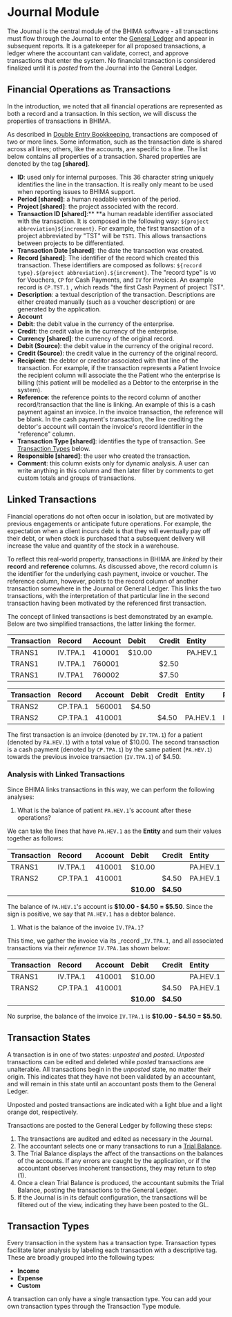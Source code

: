 # Journal Module

The Journal is the central module of the BHIMA software - all transactions must flow through the Journal to enter the [General Ledger](/general-ledger.md) and appear in subsequent reports.  It is a gatekeeper for all proposed transactions, a ledger where the accountant can validate, correct, and approve transactions that enter the system.  No financial transaction is considered finalized until it is _posted_ from the Journal into the General Ledger.

## Financial Operations as Transactions

In the introduction, we noted that all financial operations are represented as both a record and a transaction.  In this section, we will discuss the properties of transactions in BHIMA.

As described in [Double Entry Bookkeeping](/finance-modules/overview.md#double-entry-bookkeeping), transactions are composed of two or more lines.  Some information, such as the transaction date is shared across all lines; others, like the accounts, are specific to a line.  The list below contains all properties of a transaction.  Shared properties are denoted by the tag **\[shared\]**.

* **ID**: used only for internal purposes.  This 36 character string uniquely identifies the line in the transaction.  It is really only meant to be used when reporting issues to BHIMA support.
* **Period \[shared\]**: a human readable version of the period.
* **Project \[shared\]**: the project associated with the record.
* **Transaction ID \[shared\]**:** **a human readable identifier associated with the transaction.  It is composed in the following way: `${project abbreviation}${increment}`.  For example, the first transaction of a project abbreviated by "TST" will be `TST1`.  This allows transactions between projects to be differentiated.
* **Transaction Date \[shared\]**: the date the transaction was created.
* **Record \[shared\]**: The identifier of the record which created this transaction.  These identifiers are composed as follows: `${record type}.${project abbreviation}.${increment}`.  The "record type" is `VO` for Vouchers, `CP` for Cash Payments, and `IV` for invoices.  An example record is `CP.TST.1` , which reads "the first Cash Payment of project TST".
* **Description**: a textual description of the transaction.  Descriptions are either created manually \(such as a voucher description\) or are generated by the application.
* **Account**
* **Debit**: the debit value in the currency of the enterprise.
* **Credit**: the credit value in the currency of the enterprise.
* **Currency \[shared\]**: the currency of the original record.
* **Debit \(Source\)**: the debit value in the currency of the original record.
* **Credit \(Source\)**: the credit value in the currency of the original record.
* **Recipient**: the debtor or creditor associated with that line of the transaction.  For example, if the transaction represents a Patient Invoice the recipient column will associate the the Patient who the enterprise is billing \(this patient will be modelled as a Debtor to the enterprise in the system\). 
* **Reference**: the reference points to the record column of another record/transaction that the line is linking.  An example of this is a cash payment against an invoice.  In the invoice transaction, the reference will be blank.  In the cash payment's transaction,  the line crediting the debtor's account will contain the invoice's record identifier in the "reference" column.
* **Transaction Type \[shared\]**: identifies the type of transaction.  See [Transaction Types](#transaction-types) below.
* **Responsible \[shared\]**: the user who created the transaction.
* **Comment**: this column exists only for dynamic analysis.  A user can write anything in this column and then later filter by comments to get custom totals and groups of transactions.

## Linked Transactions

Financial operations do not often occur in isolation, but are motivated by previous engagements or anticipate future operations.  For example, the expectation when a client incurs debt is that they will eventually pay off their debt, or when stock is purchased that a subsequent delivery will increase the value and quantity of the stock in a warehouse.

To reflect this real-world property, transactions in BHIMA are _linked_ by their **record** and **reference** columns.  As discussed above, the record column is the identifier for the underlying cash payment, invoice or voucher.  The reference column, however, points to the record column of another transaction somewhere in the Journal or General Ledger.  This links the two transactions, with the interpretation of that particular line in the second transaction having been motivated by the referenced first transaction.

The concept of linked transactions is best demonstrated by an example.  Below are two simplified transactions, the latter linking the former.

| **Transaction** | Record | **Account** | Debit | Credit | Entity | Reference |
| :--- | :--- | :--- | :--- | :--- | :--- | :--- |
| TRANS1 | IV.TPA.1 | 410001 | $10.00 |  | PA.HEV.1 |  |
| TRANS1 | IV.TPA.1 | 760001 |  | $2.50 |  |  |
| TRANS1 | IV.TPA1 | 760002 |  | $7.50 |  |  |

| **Transaction** | Record | **Account** | Debit | Credit | Entity | Reference |
| :--- | :--- | :--- | :--- | :--- | :--- | :--- |
| TRANS2 | CP.TPA.1 | 560001 | $4.50 |  |  |  |
| TRANS2 | CP.TPA.1 | 410001 |  | $4.50 | PA.HEV.1 | IV.TPA.1 |

The first transaction is an invoice \(denoted by `IV.TPA.1`\) for a patient \(denoted by `PA.HEV.1`\) with a total value of $10.00.  The second transaction is a cash payment \(denoted by `CP.TPA.1`\) by the same patient \(`PA.HEV.1`\) towards the previous invoice transaction \(`IV.TPA.1`\) of $4.50.

### Analysis with Linked Transactions

Since BHIMA links transactions in this way, we can perform the following analyses:

1. What is the balance of patient `PA.HEV.1`'s account after these operations?

We can take the lines that have `PA.HEV.1` as the **Entity** and sum their values together as follows:

| Transaction | Record | **Account** | Debit | Credit | Entity | Reference |
| :--- | :--- | :--- | :--- | :--- | :--- | :--- |
| TRANS1 | IV.TPA.1 | 410001 | $10.00 |  | PA.HEV.1 |  |
| TRANS2 | CP.TPA.1 | 410001 |  | $4.50 | PA.HEV.1 | IV.TPA.1 |
|  |  |  | **$10.00** | **$4.50** |  | - |

The balance of `PA.HEV.1`'s account is **$10.00 - $4.50** **= $5.50**.  Since the sign is positive, we say that `PA.HEV.1` has a debtor balance.

1. What is the balance of the invoice `IV.TPA.1`?  

This time, we gather the invoice via its _record _`IV.TPA.1`, and all associated transactions via their _reference_ `IV.TPA.1`as shown below:

| Transaction | Record | **Account** | Debit | Credit | Entity | Reference |
| :--- | :--- | :--- | :--- | :--- | :--- | :--- |
| TRANS1 | IV.TPA.1 | 410001 | $10.00 |  | PA.HEV.1 |  |
| TRANS2 | CP.TPA.1 | 410001 |  | $4.50 | PA.HEV.1 | IV.TPA.1 |
|  |  |  | **$10.00** | **$4.50** |  | - |

No surprise, the balance of the invoice `IV.TPA.1` is **$10.00 - $4.50 = $5.50**.

## Transaction States

A transaction is in one of two states: _unposted_ and _posted_.  _Unposted_ transactions can be edited and deleted while _posted_ transactions are unalterable.  All transactions begin in the _unposted_ state, no matter their origin.  This indicates that they have not been validated by an accountant, and will remain in this state until an accountant posts them to the General Ledger.

Unposted and posted transactions are indicated with a light blue and a light orange dot, respectively.

Transactions are posted to the General Ledger by following these steps:

1. The transactions are audited and edited as necessary in the Journal.
2. The accountant selects one or many transactions to run a [Trial Balance](#trial-balance).
3. The Trial Balance displays the affect of the transactions on the balances of the accounts.  If any errors are caught by the application, or if the accountant observes incoherent transactions, they may return to step \(1\).
4. Once a clean Trial Balance is produced, the accountant submits the Trial Balance, posting the transactions to the General Ledger.
5. If the Journal is in its default configuration, the transactions will be filtered out of the view, indicating they have been posted to the GL.

## Transaction Types

Every transaction in the system has a transaction type.  Transaction types facilitate later analysis by labeling each transaction with a descriptive tag.  These are broadly grouped into the following types:

* **Income**
* **Expense**
* **Custom**

A transaction can only have a single transaction type.  You can add your own transaction types through the Transaction Type module.

